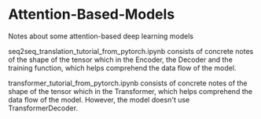 # Attention-Based-Models
Notes about some attention-based deep learning models





seq2seq_translation_tutorial_from_pytorch.ipynb consists of concrete notes of the shape of the tensor which in the Encoder, the Decoder and the training function, which helps comprehend the data flow of the model.



transformer_tutorial_from_pytorch.ipynb consists of concrete notes of the shape of the tensor which in the Transformer, which helps comprehend the data flow of the model. However, the model doesn't use TransformerDecoder.

